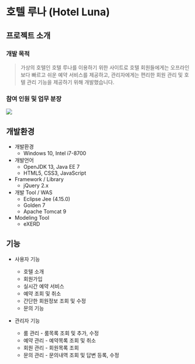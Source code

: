 # 호텔 루나 (Hotel Luna)

## 프로젝트 소개
### 개발 목적
> 가상의 호텔인 호텔 루나를 이용하기 위한 사이트로 호텔 회원들에게는 오프라인보다 빠르고 쉬운 예약 서비스를 제공하고, 관리자에게는 편리한 회원 관리 및 호텔 관리 기능을 제공하기 위해 개발했습니다.

### 참여 인원 및 업무 분장
<img src="https://user-images.githubusercontent.com/41753758/104286373-4e775c80-54f8-11eb-8ca6-b9b63a68ad32.png">

## 개발환경
+ 개발환경
  + Windows 10, Intel i7-8700
+ 개발언어
  + OpenJDK 13, Java EE 7
  + HTML5, CSS3, JavaScript
+ Framework / Library
  + jQuery 2.x
+ 개발 Tool / WAS
  + Eclipse Jee (4.15.0)
  + Golden 7
  + Apache Tomcat 9
+ Modeling Tool
  + eXERD

## 기능
+ 사용자 기능
  + 호텔 소개
  + 회원가입
  + 실시간 예약 서비스
  + 예약 조회 및 취소
  + 간단한 회원정보 조회 및 수정
  + 문의 기능

+ 관리자 기능
  + 룸 관리 - 룸목록 조회 및 추가, 수정
  + 예약 관리 - 예약목록 조회 및 취소
  + 회원 관리 - 회원목록 조회
  + 문의 관리 - 문의내역 조회 및 답변 등록, 수정
